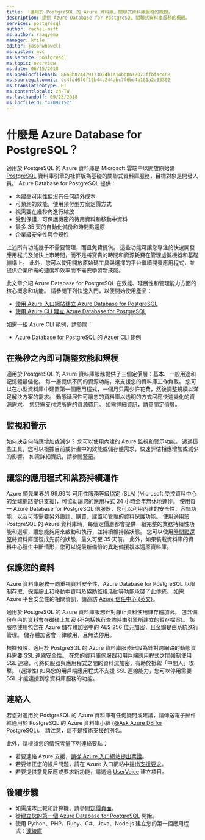 ```yaml
---
title: 「適用於 PostgreSQL 的 Azure 資料庫」關聯式資料庫服務的概觀。
description: 提供 Azure Database for PostgreSQL 關聯式資料庫服務的概觀。
services: postgresql
author: rachel-msft
ms.author: raagyema
manager: kfile
editor: jasonwhowell
ms.custom: mvc
ms.service: postgresql
ms.topic: overview
ms.date: 06/15/2018
ms.openlocfilehash: 86a8b824479173024b1a14bb8612073ffbfac468
ms.sourcegitcommit: cc4fdd6f0f12b44c244abc7f6bc4b181a2d05302
ms.translationtype: HT
ms.contentlocale: zh-TW
ms.lasthandoff: 09/25/2018
ms.locfileid: "47092152"
---
```

# <a name="what-is-azure-database-for-postgresql"></a>什麼是 Azure Database for PostgreSQL？

適用於 PostgreSQL 的 Azure 資料庫是 Microsoft 雲端中以開放原始碼 [PostgreSQL](https://www.postgresql.org/) 資料庫引擎的社群版為基礎的關聯式資料庫服務，目標對象是開發人員。 Azure Database for PostgreSQL 提供：

- 內建高可用性但沒有任何額外成本
- 可預測的效能，使用預付型方案定價方式
- 視需要在幾秒內進行縮放
- 受到保護，可保護機密的待用資料和移動中資料
- 最多 35 天的自動化備份和時間點還原
- 企業級安全性與合規性

上述所有功能幾乎不需要管理，而且免費提供。 這些功能可讓您專注於快速開發應用程式及加快上市時間，而不是將寶貴的時間和資源耗費在管理虛擬機器和基礎結構上。 此外，您可以使用開放原始碼工具與選擇的平台繼續開發應用程式，並提供企業所需的速度和效率而不需要學習新技能。 

此文章介紹 Azure Database for PostgreSQL 在效能、延展性和管理能力方面的核心概念和功能。 請參閱下列快速入門，以便開始使用產品：

- [使用 Azure 入口網站建立 Azure Database for PostgreSQL](quickstart-create-server-database-portal.md)
- [使用 Azure CLI 建立 Azure Database for PostgreSQL](quickstart-create-server-database-azure-cli.md)

如需一組 Azure CLI 範例，請參閱︰

- [Azure Database for PostgreSQL 的 Azuer CLI 範例](./sample-scripts-azure-cli.md)

## <a name="adjust-performance-and-scale-within-seconds"></a>在幾秒之內即可調整效能和規模
適用於 PostgreSQL 的 Azure 資料庫服務提供了三個定價層：基本、一般用途和記憶體最佳化。 每一層提供不同的資源功能，來支援您的資料庫工作負載。 您可以在小型資料庫中建置第一個應用程式，一個月只需少許花費，然後調整規模以滿足解決方案的需求。 動態延展性可讓您的資料庫以透明的方式回應快速變化的資源需求。 您只需支付您所需的資源費用。 如需詳細資訊，請參閱[定價層](concepts-pricing-tiers.md)。

## <a name="monitoring-and-alerting"></a>監視和警示
如何決定何時應增加或減少？ 您可以使用內建的 Azure 監視和警示功能。 透過這些工具，您可以根據目前或計畫中的效能或儲存體需求，快速評估相應增加或減少的影響。 如需詳細資訊，請參閱[警示](howto-alert-on-metric.md)。

## <a name="keep-your-app-and-business-running"></a>讓您的應用程式和業務持續運作
Azure 領先業界的 99.99% 可用性服務等級協定 (SLA) (Microsoft 受控資料中心的全球網路提供支援)，可協助讓您的應用程式 24 小時全年無休地運作。 使用每一 Azure Database for PostgreSQL 伺服器，您可以利用內建的安全性、容錯功能，以及可能需要另外設計、購買、建置和管理的資料保護功能。 使用適用於 PostgreSQL 的 Azure 資料庫時，每個定價層都會提供一組完整的業務持續性功能和選項，讓您能夠用來啟動和執行，並持續維持該狀態。 您可以使用[時間點還原](howto-restore-server-portal.md)將資料庫回復成先前的狀態，最久可至 35 天前。 此外，如果裝載資料庫的資料中心發生中斷情形，您可以從最新備份的異地備援複本還原資料庫。

## <a name="secure-your-data"></a>保護您的資料
Azure 資料庫服務一向重視資料安全性，Azure Database for PostgreSQL 以限制存取、保護靜止和移動中資料及協助監視活動等功能承襲了此傳統。 如需 Azure 平台安全性的相關資訊，請造訪 [Azure 信任中心 (英文)](https://www.microsoft.com/en-us/trustcenter/security)。

適用於 PostgreSQL 的 Azure 資料庫服務針對靜止資料使用儲存體加密。 包含備份在內的資料會在磁碟上加密 (不包括執行查詢時由引擎所建立的暫存檔案)。 該服務使用包含在 Azure 儲存體加密中的 AES 256 位元加密，且金鑰是由系統進行管理。 儲存體加密會一律啟用，且無法停用。

根據預設，適用於 PostgreSQL 的 Azure 資料庫服務已設為針對跨網路的動態資料需要 [SSL 連線安全性](./concepts-ssl-connection-security.md)。 在您的資料庫伺服器和用戶端應用程式之間強制使用 SSL 連線，可將伺服器與應用程式之間的資料流加密，有助於抵禦「中間人」攻擊。 (選擇性) 如果您的用戶端應用程式不支援 SSL 連線能力，您可以停用需要 SSL 才能連接到您資料庫服務的功能。

## <a name="contacts"></a>連絡人
若您對適用於 PostgreSQL 的 Azure 資料庫有任何疑問或建議，請傳送電子郵件給適用於 PostgreSQL 的 Azure 資料庫小組 ([@Ask Azure DB for PostgreSQL](mailto:AskAzureDBforPostgreSQL@service.microsoft.com))。 請注意，這不是技術支援的別名。

此外，請根據您的情況考量下列連絡要點：
- 若要連絡 Azure 支援，[請從 Azure 入口網站提出票證](https://portal.azure.com/?#blade/Microsoft_Azure_Support/HelpAndSupportBlade)。
- 若要修正您的帳戶問題，請在 Azure 入口網站中提出[支援要求](https://ms.portal.azure.com/#blade/Microsoft_Azure_Support/HelpAndSupportBlade/newsupportrequest)。
- 若要提供意見反應或要求新功能，請透過 [UserVoice](https://feedback.azure.com/forums/597976-azure-database-for-postgresql) 建立項目。

## <a name="next-steps"></a>後續步驟
- 如需成本比較和計算機，請參閱[定價頁面](https://azure.microsoft.com/pricing/details/postgresql/)。
- 從[建立您的第一個 Azure Database for PostgreSQL](./quickstart-create-server-database-portal.md) 開始。
- 使用 Python、PHP、Ruby、C\#、Java、Node.js 建立您的第一個應用程式：[連線庫](./concepts-connection-libraries.md)
